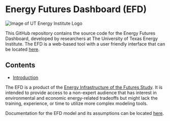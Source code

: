 # Energy Futures Dashboard (EFD)

![Image of UT Energy Institute Logo](https://github.com/ut-energy-institute/UT_EIoF_webtool/blob/7941cb97ccaf1fb48a02933b714a1b71381cd66c/images/RGB_formal_Energy_Institute.png)

This GitHub repository contains the source code for the Energy Futures Dashboard, developed by researchers at The University of Texas Energy Institute. The EFD is a web-based tool with a user friendly interface that can be located [here](http://energyfuturesdashboard.energy.utexas.edu/).

## Contents

* [Introduction](#Introduction)


<a name="Introduction"></a>
The EFD is a product of the [Energy Infrastructure of the Futures Study](https://energy.utexas.edu/policy/eiof). It is intended to provide access to a non-expert audience that has interest in environmental and economic energy-related tradeoffs but might lack the training, experience, or time to utilize more complex modeling tools.

Documentation for the EFD model and its assumptions can be located [here](https://energy.utexas.edu/energy-futures-dashboard-documentation).

